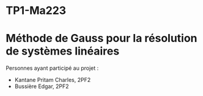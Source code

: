 # TP1-Ma223
# Méthode de Gauss pour la résolution de systèmes linéaires

Personnes ayant participé au projet : 
- Kantane Pritam Charles, 2PF2
- Bussière Edgar, 2PF2
